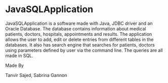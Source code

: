 JavaSQLApplication
==================

JavaSQLApplication is a software made with Java, JDBC driver and an Oracle Database. The database contains information 
about medical patients, doctors, hospitals, appointments and results. The application allows the user to add, edit or 
delete entries from different tables in the databases. It also has search engine that searches for patients, doctors using parameters defined by user via the command line. The queries are all made in SQL.

Made By

Tanvir Sajed, Sabrina Gannon

